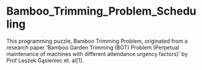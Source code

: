 # Bamboo_Trimming_Problem_Scheduling
This programming puzzle, Bamboo Trimming Problem, originated from a research paper ‘Bamboo Garden Trimming (BGT) Problem (Perpetual maintenance of machines with different attendance urgency factors)’ by Prof Leszek Gąsieniec et. al[1]. 
